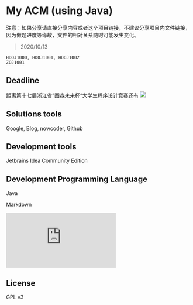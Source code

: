 # My ACM (using Java)

注意：如果分享请直接分享内容或者这个项目链接，不建议分享项目内文件链接，因为做题进度等缘故，文件的相对关系随时可能发生变化。

> 2020/10/13
```
HDOJ1000, HDOJ1001, HDOJ1002
ZOJ1001
```

## Deadline

距离第十七届浙江省”图森未来杯“大学生程序设计竞赛还有
![](https://api.solstice23.top/countdown/?date=1602864000&type=1&textType=1&font=2&fontSize=20&color=ff&left=&right=&spacing=0)

## Solutions tools

Google, Blog, nowcoder, Github

## Development tools

Jetbrains Idea Community Edition

## Development Programming Language

Java

Markdown

![](https://latex.codecogs.com/gif.latex?%5CLaTeX)

## License

GPL v3
